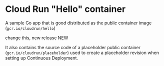 # Cloud Run "Hello" container

A sample Go app that is good
distributed as the public container image (`gcr.io/cloudrun/hello`) 

change this, new release NEW

It also contains the source code of a placeholder public container
(`gcr.io/cloudrun/placeholder`)  used to create a placeholder revision when setting up 
Continuous Deployment.



